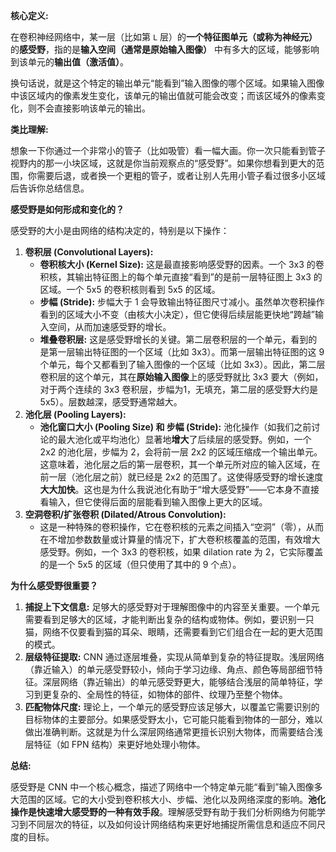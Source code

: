 **核心定义:**

在卷积神经网络中，某一层（比如第 `L` 层）的**一个特征图单元（或称为神经元）** 的**感受野**，指的是**输入空间（通常是原始输入图像）** 中有多大的区域，能够影响到该单元的**输出值（激活值）**。

换句话说，就是这个特定的输出单元“能看到”输入图像的哪个区域。如果输入图像中该区域内的像素发生变化，该单元的输出值就可能会改变；而该区域外的像素变化，则不会直接影响该单元的输出。

**类比理解:**

想象一下你通过一个非常小的管子（比如吸管）看一幅大画。你一次只能看到管子视野内的那一小块区域，这就是你当前观察点的“感受野”。如果你想看到更大的范围，你需要后退，或者换一个更粗的管子，或者让别人先用小管子看过很多小区域后告诉你总结信息。

**感受野是如何形成和变化的？**

感受野的大小是由网络的结构决定的，特别是以下操作：

1. **卷积层 (Convolutional Layers):**
   - **卷积核大小 (Kernel Size):** 这是最直接影响感受野的因素。一个 3x3 的卷积核，其输出特征图上的每个单元直接“看到”的是前一层特征图上 3x3 的区域。一个 5x5 的卷积核则看到 5x5 的区域。
   - **步幅 (Stride):** 步幅大于 1 会导致输出特征图尺寸减小。虽然单次卷积操作看到的区域大小不变（由核大小决定），但它使得后续层能更快地“跨越”输入空间，从而加速感受野的增长。
   - **堆叠卷积层:** 这是感受野增长的关键。第二层卷积层的一个单元，看到的是第一层输出特征图的一个区域（比如 3x3）。而第一层输出特征图的这 9 个单元，每个又都看到了输入图像的一个区域（比如 3x3）。因此，第二层卷积层的这个单元，其在**原始输入图像**上的感受野就比 3x3 要大（例如，对于两个连续的 3x3 卷积层，步幅为1，无填充，第二层的感受野大约是 5x5）。层数越深，感受野通常越大。
2. **池化层 (Pooling Layers):**
   - **池化窗口大小 (Pooling Size) 和 步幅 (Stride):** 池化操作（如我们之前讨论的最大池化或平均池化）显著地**增大**了后续层的感受野。例如，一个 2x2 的池化层，步幅为 2，会将前一层 2x2 的区域压缩成一个输出单元。这意味着，池化层之后的第一层卷积，其一个单元所对应的输入区域，在前一层（池化层之前）就已经是 2x2 的范围了。这使得感受野的增长速度**大大加快**。这也是为什么我说池化有助于“增大感受野”——它本身不直接看输入，但它使得后面的层能看到输入图像上更大的区域。
3. **空洞卷积/扩张卷积 (Dilated/Atrous Convolution):**
   - 这是一种特殊的卷积操作，它在卷积核的元素之间插入“空洞”（零），从而在不增加参数数量或计算量的情况下，扩大卷积核覆盖的范围，有效增大感受野。例如，一个 3x3 的卷积核，如果 dilation rate 为 2，它实际覆盖的是一个 5x5 的区域（但只使用了其中的 9 个点）。

**为什么感受野很重要？**

1. **捕捉上下文信息:** 足够大的感受野对于理解图像中的内容至关重要。一个单元需要看到足够大的区域，才能判断出复杂的结构或物体。例如，要识别一只猫，网络不仅要看到猫的耳朵、眼睛，还需要看到它们组合在一起的更大范围的模式。
2. **层级特征提取:** CNN 通过逐层堆叠，实现从简单到复杂的特征提取。浅层网络（靠近输入）的单元感受野较小，倾向于学习边缘、角点、颜色等局部细节特征。深层网络（靠近输出）的单元感受野更大，能够结合浅层的简单特征，学习到更复杂的、全局性的特征，如物体的部件、纹理乃至整个物体。
3. **匹配物体尺度:** 理论上，一个单元的感受野应该足够大，以覆盖它需要识别的目标物体的主要部分。如果感受野太小，它可能只能看到物体的一部分，难以做出准确判断。这就是为什么深层网络通常更擅长识别大物体，而需要结合浅层特征（如 FPN 结构）来更好地处理小物体。

**总结:**

感受野是 CNN 中一个核心概念，描述了网络中一个特定单元能“看到”输入图像多大范围的区域。它的大小受到卷积核大小、步幅、池化以及网络深度的影响。**池化操作是快速增大感受野的一种有效手段**。理解感受野有助于我们分析网络为何能学习到不同层次的特征，以及如何设计网络结构来更好地捕捉所需信息和适应不同尺度的目标。